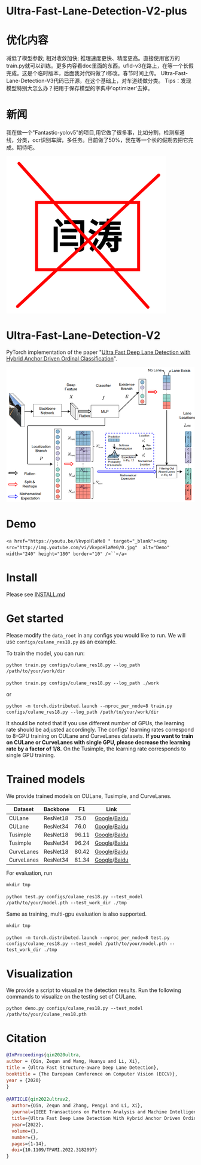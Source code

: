# Ultra-Fast-Lane-Detection-V2-plus
# 优化内容
减低了模型参数; 相对收敛加快; 推理速度更快、精度更高。直接使用官方的train.py就可以训练。更多内容看doc里面的东西。ufld-v3在路上，在等一个长假完成。这是个临时版本，后面我对代码做了i修改。春节时间上传。
Ultra-Fast-Lane-Detection-V3代码已开源，在这个基础上，对车道线做分类。
Tips：发现模型特别大怎么办？把用于保存模型的字典中'optimizer'去掉。
# 新闻
我在做一个"Fantastic-yolov5"的项目,用它做了很多事，比如分割，检测车道线，分类，ocr识别车牌，多任务。目前做了50%，我在等一个长的假期去把它完成。期待吧。

![]( doc/1234.png "vis")

# Ultra-Fast-Lane-Detection-V2

PyTorch implementation of the paper "[Ultra Fast Deep Lane Detection with Hybrid Anchor Driven Ordinal Classification](https://arxiv.org/abs/2206.07389)".

![](ufldv2.png "vis")

# Demo

`<a href="https://youtu.be/VkvpoHlaMe0
" target="_blank"><img src="http://img.youtube.com/vi/VkvpoHlaMe0/0.jpg" 
alt="Demo" width="240" height="180" border="10" />``</a>`

# Install

Please see [INSTALL.md](./INSTALL.md)

# Get started

Please modify the `data_root` in any configs you would like to run. We will use `configs/culane_res18.py` as an example.

To train the model, you can run:

```
python train.py configs/culane_res18.py --log_path /path/to/your/work/dir

python train.py configs/culane_res18.py --log_path ./work
```

or

```
python -m torch.distributed.launch --nproc_per_node=8 train.py configs/culane_res18.py --log_path /path/to/your/work/dir
```

It should be noted that if you use different number of GPUs, the learning rate should be adjusted accordingly. The configs' learning rates correspond to 8-GPU training on CULane and CurveLanes datasets. **If you want to train on CULane or CurveLanes with single GPU, please decrease the learning rate by a factor of 1/8.** On the Tusimple, the learning rate corresponds to single GPU training.

# Trained models

We provide trained models on CULane, Tusimple, and CurveLanes.

| Dataset    | Backbone | F1    | Link                                                                                                                                                     |
| ---------- | -------- | ----- | -------------------------------------------------------------------------------------------------------------------------------------------------------- |
| CULane     | ResNet18 | 75.0  | [Google](https://drive.google.com/file/d/1oEjJraFr-3lxhX_OXduAGFWalWa6Xh3W/view?usp=sharing)/[Baidu](https://pan.baidu.com/s/1Z3W4y3eA9xrXJ51-voK4WQ?pwd=pdzs) |
| CULane     | ResNet34 | 76.0  | [Google](https://drive.google.com/file/d/1AjnvAD3qmqt_dGPveZJsLZ1bOyWv62Yj/view?usp=sharing)/[Baidu](https://pan.baidu.com/s/1PHNpVHboQlmpjM5NXl9IxQ?pwd=jw8f) |
| Tusimple   | ResNet18 | 96.11 | [Google](https://drive.google.com/file/d/1Clnj9-dLz81S3wXiYtlkc4HVusCb978t/view?usp=sharing)/[Baidu](https://pan.baidu.com/s/1umHo0RZIAQ1l_FzL2aZomw?pwd=6xs1) |
| Tusimple   | ResNet34 | 96.24 | [Google](https://drive.google.com/file/d/1pkz8homK433z39uStGK3ZWkDXrnBAMmX/view?usp=sharing)/[Baidu](https://pan.baidu.com/s/1Eq7oxnDoE0vcQGzs1VsGZQ?pwd=b88p) |
| CurveLanes | ResNet18 | 80.42 | [Google](https://drive.google.com/file/d/1VfbUvorKKMG4tUePNbLYPp63axgd-8BX/view?usp=sharing)/[Baidu](https://pan.baidu.com/s/1jCqKqgSQdh6nwC5pYpYO1A?pwd=urhe) |
| CurveLanes | ResNet34 | 81.34 | [Google](https://drive.google.com/file/d/1O1kPSr85Icl2JbwV3RBlxWZYhLEHo8EN/view?usp=sharing)/[Baidu](https://pan.baidu.com/s/1fk2Wg-1QoHXTnTlasSM6uQ?pwd=4mn3) |

For evaluation, run

```Shell
mkdir tmp

python test.py configs/culane_res18.py --test_model /path/to/your/model.pth --test_work_dir ./tmp
```

Same as training, multi-gpu evaluation is also supported.

```Shell
mkdir tmp

python -m torch.distributed.launch --nproc_per_node=8 test.py configs/culane_res18.py --test_model /path/to/your/model.pth --test_work_dir ./tmp
```

# Visualization

We provide a script to visualize the detection results. Run the following commands to visualize on the testing set of CULane.

```
python demo.py configs/culane_res18.py --test_model /path/to/your/culane_res18.pth
```

# Citation

```BibTeX
@InProceedings{qin2020ultra,
author = {Qin, Zequn and Wang, Huanyu and Li, Xi},
title = {Ultra Fast Structure-aware Deep Lane Detection},
booktitle = {The European Conference on Computer Vision (ECCV)},
year = {2020}
}

@ARTICLE{qin2022ultrav2,
  author={Qin, Zequn and Zhang, Pengyi and Li, Xi},
  journal={IEEE Transactions on Pattern Analysis and Machine Intelligence}, 
  title={Ultra Fast Deep Lane Detection With Hybrid Anchor Driven Ordinal Classification}, 
  year={2022},
  volume={},
  number={},
  pages={1-14},
  doi={10.1109/TPAMI.2022.3182097}
}
```
